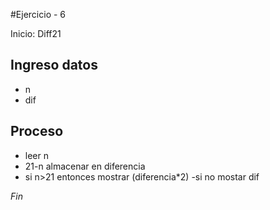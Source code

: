 #Ejercicio - 6

Inicio: Diff21

## Ingreso datos
- n
- dif

## Proceso

- leer n
- 21-n almacenar en diferencia
- si n>21 entonces 
  mostrar (diferencia*2)
-si no
	mostar dif

*Fin*

